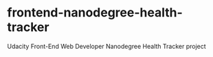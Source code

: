 # frontend-nanodegree-health-tracker
Udacity Front-End Web Developer Nanodegree Health Tracker project
